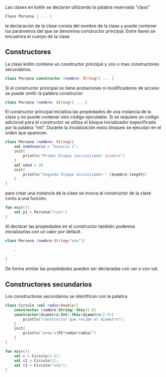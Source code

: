 Las clases en kotlin se declaran utilizando la palabra reservada "class"

~~~kotlin
Class Persona { ... }
~~~

la declaración de la clase consta del nombre de la clase y puede contener los parámetros del que se denomina constructor principal. Entre llaves se encuentra el cuerpo de la clase

## Constructores

La clase kotlin contiene un constructor principal y uno o mas constructores secundarios. 

~~~kotlin
class Persona constructor (nombre: String){ ... }
~~~

Si el constructor principal no tiene anotaciones ni modificadores de acceso se puede omitir la palabra constructor

~~~kotlin
class Persona (nombre: String){ ... }
~~~

El constructor principal inicializa las propiedades de una instancia de la clase y no puede contener otro código ejecutable. Si se requiere un código adicional para el constructor se utiliza el bloque inicializador especificado por la palabra "init". Durante la inicialización estos bloques se ejecutan en el orden que aparecen. 

~~~kotlin
class Persona (nombre: String){
	val nomUsuario = "Usuario 1";
	init{
		println("Primer bloque inicializador $nombre")
	}
	val edad = 20
	init{
		println("Segundo bloque incializador:" {$nombre.length})
	}
}
~~~

para crear una instancia de la clase se invoca al constructor de la clase como a una función. 

~~~kotlin
fun main(){
	val p1 = Persona("Luis")
}
~~~

Al declarar las propiedades en el constructor también podemos inicializarlas con un valor por default. 

~~~kotlin
class Persona (nombre:String="ana"){
	.
	.
	.
}
~~~

De forma similar las propiedades pueden ser declaradas con var o con val. 

## Constructores secundarios

Los constructores secundarios se identifican con la palabra 

~~~kotlin
class Circulo (val radio:Double){
	constructor (nombre:String):this(5.0)
	constructor(diametro:Int):this(diametro/2.0){
		println("constructor que recibe el diametro");
    }
	init{
		println("area:${PI*radio*radio}")	
	}
}

fun main(){
	val c = Circulo(3.5);
	val c2 = Circulo(2);
    val c3 = Circulo("uno");
}
~~~